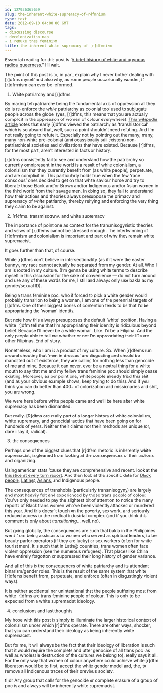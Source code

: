 ```yaml
---
id: 127936365669
slug: the-inherent-white-supremacy-of-rdfmnism
type: text
date: 2012-09-10 04:00:00 GMT
tags:
- discussing discourse
- decolonization nao
- i rebuke thee feminism
title: the inherent white supremacy of [r]dfmnism
---
```

Essential reading for this post is &#8220;[A brief history of white androgynous radical queerness][1].&#8221; I&#8217;ll wait.

The point of this post is to, in part, explain why I never bother dealing with [r]dfms myself and also why, as some people occasionally wonder, if [r]dfmnism can ever be reformed.

1) White patriarchy and [r]dfms

By making teh patriarchy being the fundamental axis of oppression all they do is re-enforce the *white* patriarchy as colonial tool used to subjugate people across the globe. (yes, [r]dfms, this means that you are actually complicit in the oppression of women of colour everywhere). [This wikipedia article][2] notes that early [r]dfms viewed the patriarchy as &#8216;transhistorical&#8217; which is so absurd that, well, such a point shouldn&#8217;t need refuting. And I&#8217;m not really going to refute it. Especially not by pointing out the many, many, many non-white pre-colonial (and ocassionally still existent) non-patriarchical societies and civilizations that have existed. Because [r]dfms, for the most part, aren&#8217;t interested in facts or history.

[r]dfms consistently fail to see and understand how the patriarchy so currently omnipresent in the world is a result of white colonialism, a colonialism that they currently benefit from (as white people), perpetuate, and are complicit in. This particularly holds true when the few &#8216;race conscious&#8217; ones decided to get on that white saviour horse and try to liberate those Black and/or Brown and/or Indigenous and/or Asian women in the third world from their savage men. In doing so, they fail to understand how their actions and theories always presuppose the primacy and supremacy of *white* patriarchy, thereby reifying and enforcing the very thing they claim to be against.

2) [r]dfms, transmisogyny, and white supremacy

The importance of point one as context for the transmisogynistic theories and veiws of [r]dfems cannot be stressed enough. The intertwinning of [r]dfmnism and colonialism is important and part of why they remain white supremacist.

It goes further than that, of course.

While [r]dfms don&#8217;t believe in intersectionality (as if it were the easter bunny), my race cannot actually be separated from my gender. At all. Who I am is rooted in my culture. (I&#8217;m gonna be using white terms to describe myself in this discussion for the sake of convenience &#8212; do not turn around and use any of these words for me, I still and always only use bakla as my gender/sexual ID).

Being a trans feminine poc, who if forced to pick a white gender would probably transition to being a woman, I am one of the perennial targets of [r]dfms. One of their biggest bones of contention tends to be that I&#8217;d be appropriating the &#8216;woman&#8217; identity.

But note how this always presupposes the default &#8216;white&#8217; position. Having a white [r]dfm tell me that I&#8217;m appropriating their identity is ridiculous beyond belief. Because I&#8217;ll never be a white woman. Like. I&#8217;d be a Filipina. And the only people able to tell me whether or not I&#8217;m appropriating their IDs are other Filipinas. End of story.

Nonetheless, who I am is a product of my culture. So. When [r]dfems run around shouting that &#8216;men in dresses&#8217; are disgusting and should be mandated out of existence, they are calling for nothing less than genocide of me and mine. Because it can never, ever be a neutral thing for a white mouth to say that me and my fellow trans feminine poc should simply cease existing. Moreover, as per point one, white people already tried this shit (and as your obvious example shows, keep trying to do this). And if you think you can do better than 400+ of colonization and missionaries and shit, you are wrong.

We were here before white people came and we&#8217;ll be here after white supremacy has been dismantled.

But really. [R]dfms are really part of a longer history of white colonialism, white supremacy, and genocidal tactics that have been going on for hundreds of years. Neither their claims nor their methods are unique (or, dare i say it, radical).

3) the consequences

Perhaps one of the biggest clues that [r]dfem rhetoric is inherently white supremacist, is gleaned from looking at the consequences of their actions and organizing.

Using american stats &#8217;cause they are comprehensive and recent. look at the [Injustice at every turn report][3]. And then look at the specific data for [Black people][4], [Latin@][5], [Asians][6], and Indigenous people.

The consequences of transhobia (particularly transmisogyny) are largely and most heavily felt and experienced by those trans people of colour. You&#8217;ve only needed to pay the slightest bit of attention to notice the many reports of Black trans women who&#8217;ve been violently attacked or murdered this year. And this doesn&#8217;t touch on the poverty, sex work, and seriously reduced access to the medical industrial complex (and if you think this comment is only about *transitioning*&#8230; well. no).

But going globally, the consequences are such that bakla in the Philippines went from being assistants to women who served as spiritual leaders, to be beauty parlor operators (if they are lucky) or sex workers (often for white tourist men). It is such that in Latin@ countries, trans women often face violent oppression (see the numerous refugees). That places like China have entirely forgotton or suppressed their long history of gender variance.

And all of this is the consequences of white patriarchy and its attendant binarism/gender roles. This is the result of the same system that white [r]dfems benefit from, perpetuate, and enforce (often in disgustingly violent ways).

It is neither accidental nor unintentional that the people suffering most from white [r]dfms are trans feminine people of colour. This is only to be expected from a white supremacist ideology.

4) conclusions and last thoughts

My hope with this post is simply to illuminate the larger historical context of colonialism under which [r]dfms operate. There are other ways, shocker, that you can understand their ideology as being inherently white supremacist.

But for me, it will always be the fact that their ideology of liberation is such that it would require the complete and utter genocide of all trans poc (as well as wholesale destruction of the cultures we belong to), really says it all. For the only way that women of colour anywhere could achieve white [r]dfm liberation would be to first, accept the white gender model and, the, to remove all Indigenous traces of their previous society.

tl;dr Any group that calls for the genocide or complete erasure of a group of poc is and always will be inherently white supremacist.

 [1]: http://share.wp.biyuti.com/post/31277606981/a-brief-history-of-white-androgynous-radical-queerness
 [2]: http://en.wikipedia.org/wiki/Radical_feminism
 [3]: http://www.thetaskforce.org/reports_and_research/ntds
 [4]: http://www.thetaskforce.org/reports_and_research/ntds_black_respondents
 [5]: http://www.thetaskforce.org/reports_and_research/ntds_latino_a_respondents
 [6]: http://www.thetaskforce.org/reports_and_research/ntds_asianamerican_respondents